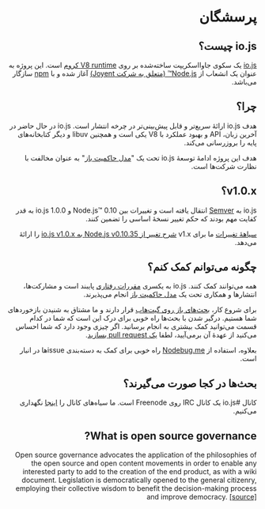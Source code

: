 <div dir="rtl" lang="fa">

# پرسشگان

## io.js چیست؟

[io.js](https://github.com/nodejs/io.js) یک سکوی جاوااسکریپت ساخته‌شده بر روی [V8 runtime کروم](http://code.google.com/p/v8/) است. این پروژه به عنوان یک انشعاب از [Node.js™ (متعلق به شرکت Joyent)](https://nodejs.ir/) آغاز شده و با [npm](https://www.npmjs.com/) سازگار می‌باشد.

## چرا؟

هدف io.js ارائهٔ سریع‌تر و قابل پیش‌بینی‌تر در چرخه انتشار است. io.js در حال حاضر در آخرین زبان، API و بهبود عملکرد با V8 یکی است و همچنین libuv و دیگر کتابخانه‌های پایه را بروزرسانی می‌کند.

هدف این پروژه ادامهٔ توسعهٔ io.js تحت یک "[مدل حاکمیت باز](https://github.com/nodejs/io.js/blob/v1.x/GOVERNANCE.md#readme)" به عنوان مخالفت با نظارت شرکت‌ها است.

## v1.0.x؟

io.js به [Semver](http://semver.org/) انتقال یافته است و تغییرات بین  Node.js™ 0.10 و io.js 1.0.0 به قدر کفایت مهم بودند که حکم تغییر نسخهٔ اساسی را تضمین کنند.

[سیاههٔ تغییرات](https://github.com/nodejs/io.js/blob/v1.x/CHANGELOG.md) ما برای v1.x [شرح تغییر از Node.js v0.10.35 به io.js v1.0.x](https://github.com/nodejs/io.js/blob/v1.x/CHANGELOG.md#summary-of-changes-from-nodejs-v01035-to-iojs-v100) را ارائهٔ می‌دهد.

## چگونه می‌توانم کمک کنم؟

همه می‌توانند کمک کنند. io.js به یکسری [مقررات رفتاری](https://github.com/nodejs/io.js/blob/v1.x/CONTRIBUTING.md#code-of-conduct) پایبند است و مشارکت‌ها، انتشارها و همکاری تحت یک  [مدل حاکمیت باز](https://github.com/nodejs/io.js/blob/v1.x/GOVERNANCE.md#readme) انجام می‌پذیرند.

برای شروع کار، [بحث‌های باز روی گیت‌هاب](https://github.com/nodejs/io.js/issues) قرار دارند و  ما مشتاق به شنیدن بازخوردهای شما هستیم.
درگیر شدن با بحث‌ها راه خوبی برای درک این است که شما در کدام قسمت می‌توانید کمک بیشتری به انجام برسانید. اگر چیزی وجود دارد که شما احساس می‌کنید از عهدهٔ آن برمی‌آیید، لطفا [یک pull request بسازید](https://github.com/nodejs/io.js/blob/v1.x/CONTRIBUTING.md#code-contributions).

بعلاوه، استفاده از [Nodebug.me](http://nodebug.me/) راه خوبی برای کمک به دسته‌بندی issue‌ها در انبار است.

## بحث‌ها در کجا صورت می‌گیرند؟

کانال #io.js یک کانال IRC روی Freenode است. ما سیاه‌های کانال را [اینجا](http://logs.libuv.org/io.js/latest) نگهداری می‌کنیم.

## What is open source governance?

Open source governance advocates the application of the philosophies of the open source and open content movements in order to enable any interested party to add to the creation of the end product, as with a wiki document. Legislation is democratically opened to the general citizenry, employing their collective wisdom to benefit the decision-making process and improve democracy. [[source]](https://en.wikipedia.org/wiki/Open-source_governance)
